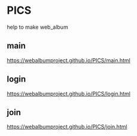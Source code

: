 # PICS
help to make web_album

## main
https://webalbumproject.github.io/PICS/main.html

## login
https://webalbumproject.github.io/PICS/login.html

## join
https://webalbumproject.github.io/PICS/join.html

